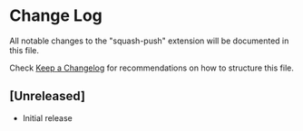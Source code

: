 # Change Log

All notable changes to the "squash-push" extension will be documented in this file.

Check [Keep a Changelog](http://keepachangelog.com/) for recommendations on how to structure this file.

## [Unreleased]

- Initial release